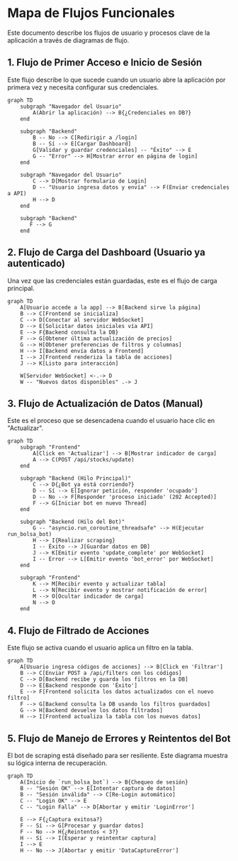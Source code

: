 
# Mapa de Flujos Funcionales

Este documento describe los flujos de usuario y procesos clave de la aplicación a través de diagramas de flujo.

## 1. Flujo de Primer Acceso e Inicio de Sesión

Este flujo describe lo que sucede cuando un usuario abre la aplicación por primera vez y necesita configurar sus credenciales.

```mermaid
graph TD
    subgraph "Navegador del Usuario"
        A(Abrir la aplicación) --> B{¿Credenciales en DB?}
    end

    subgraph "Backend"
        B -- No --> C[Redirigir a /login]
        B -- Sí --> E[Cargar Dashboard]
        G[Validar y guardar credenciales] -- "Éxito" --> E
        G -- "Error" --> H[Mostrar error en página de login]
    end
    
    subgraph "Navegador del Usuario"
        C --> D[Mostrar formulario de Login]
        D -- "Usuario ingresa datos y envía" --> F(Enviar credenciales a API)
        H --> D
    end
    
    subgraph "Backend"
       F --> G
    end
```

## 2. Flujo de Carga del Dashboard (Usuario ya autenticado)

Una vez que las credenciales están guardadas, este es el flujo de carga principal.

```mermaid
graph TD
    A[Usuario accede a la app] --> B[Backend sirve la página]
    B --> C[Frontend se inicializa]
    C --> D[Conectar al servidor WebSocket]
    D --> E[Solicitar datos iniciales vía API]
    E --> F{Backend consulta la DB}
    F --> G[Obtener última actualización de precios]
    G --> H[Obtener preferencias de filtros y columnas]
    H --> I[Backend envía datos a Frontend]
    I --> J[Frontend renderiza la tabla de acciones]
    J --> K[Listo para interacción]

    W[Servidor WebSocket] <-.-> D
    W -- "Nuevos datos disponibles" .-> J
```

## 3. Flujo de Actualización de Datos (Manual)

Este es el proceso que se desencadena cuando el usuario hace clic en "Actualizar".

```mermaid
graph TD
    subgraph "Frontend"
        A[Click en 'Actualizar'] --> B[Mostrar indicador de carga]
        A --> C(POST /api/stocks/update)
    end
    
    subgraph "Backend (Hilo Principal)"
        C --> D{¿Bot ya está corriendo?}
        D -- Sí --> E[Ignorar petición, responder 'ocupado']
        D -- No --> F[Responder 'proceso iniciado' (202 Accepted)]
        F --> G[Iniciar bot en nuevo Thread]
    end
    
    subgraph "Backend (Hilo del Bot)"
        G -- "asyncio.run_coroutine_threadsafe" --> H(Ejecutar run_bolsa_bot)
        H --> I{Realizar scraping}
        I -- Éxito --> J[Guardar datos en DB]
        J --> K[Emitir evento 'update_complete' por WebSocket]
        I -- Error --> L[Emitir evento 'bot_error' por WebSocket]
    end

    subgraph "Frontend"
        K --> M[Recibir evento y actualizar tabla]
        L --> N[Recibir evento y mostrar notificación de error]
        M --> O[Ocultar indicador de carga]
        N --> O
    end
```

## 4. Flujo de Filtrado de Acciones

Este flujo se activa cuando el usuario aplica un filtro en la tabla.

```mermaid
graph TD
    A[Usuario ingresa códigos de acciones] --> B[Click en 'Filtrar']
    B --> C[Enviar POST a /api/filters con los códigos]
    C --> D[Backend recibe y guarda los filtros en la DB]
    D --> E[Backend responde con 'Éxito']
    E --> F[Frontend solicita los datos actualizados con el nuevo filtro]
    F --> G[Backend consulta la DB usando los filtros guardados]
    G --> H[Backend devuelve los datos filtrados]
    H --> I[Frontend actualiza la tabla con los nuevos datos]
```

## 5. Flujo de Manejo de Errores y Reintentos del Bot

El bot de scraping está diseñado para ser resiliente. Este diagrama muestra su lógica interna de recuperación.

```mermaid
graph TD
    A(Inicio de `run_bolsa_bot`) --> B{Chequeo de sesión}
    B -- "Sesión OK" --> E[Intentar captura de datos]
    B -- "Sesión inválida" --> C[Re-Login automático]
    C -- "Login OK" --> E
    C -- "Login Falla" --> D[Abortar y emitir 'LoginError']

    E --> F{¿Captura exitosa?}
    F -- Sí --> G[Procesar y guardar datos]
    F -- No --> H{¿Reintentos < 3?}
    H -- Sí --> I[Esperar y reintentar captura]
    I --> E
    H -- No --> J[Abortar y emitir 'DataCaptureError']
``` 